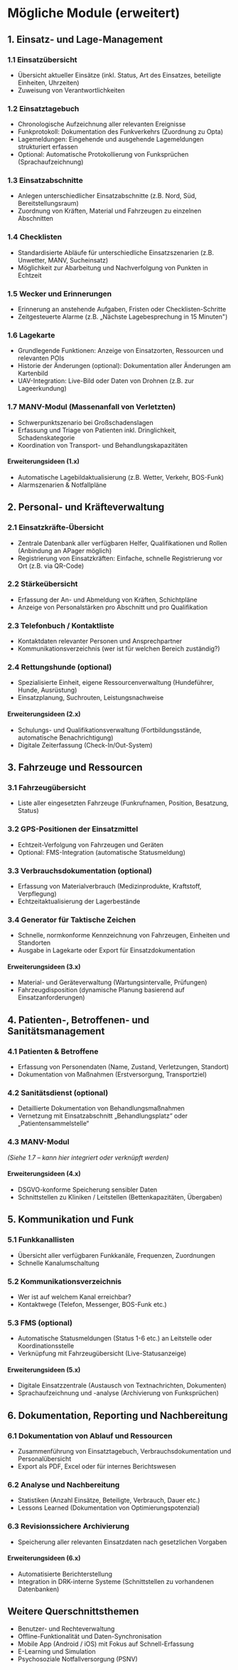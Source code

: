 # Mögliche Module (erweitert)

## 1. Einsatz- und Lage-Management

### 1.1 Einsatzübersicht
- Übersicht aktueller Einsätze (inkl. Status, Art des Einsatzes, beteiligte Einheiten, Uhrzeiten)
- Zuweisung von Verantwortlichkeiten

### 1.2 Einsatztagebuch
- Chronologische Aufzeichnung aller relevanten Ereignisse
- Funkprotokoll: Dokumentation des Funkverkehrs (Zuordnung zu Opta)
- Lagemeldungen: Eingehende und ausgehende Lagemeldungen strukturiert erfassen
- Optional: Automatische Protokollierung von Funksprüchen (Sprachaufzeichnung)

### 1.3 Einsatzabschnitte
- Anlegen unterschiedlicher Einsatzabschnitte (z.B. Nord, Süd, Bereitstellungsraum)
- Zuordnung von Kräften, Material und Fahrzeugen zu einzelnen Abschnitten

### 1.4 Checklisten
- Standardisierte Abläufe für unterschiedliche Einsatzszenarien (z.B. Unwetter, MANV, Sucheinsatz)
- Möglichkeit zur Abarbeitung und Nachverfolgung von Punkten in Echtzeit

### 1.5 Wecker und Erinnerungen
- Erinnerung an anstehende Aufgaben, Fristen oder Checklisten-Schritte
- Zeitgesteuerte Alarme (z.B. „Nächste Lagebesprechung in 15 Minuten")

### 1.6 Lagekarte
- Grundlegende Funktionen: Anzeige von Einsatzorten, Ressourcen und relevanten POIs
- Historie der Änderungen (optional): Dokumentation aller Änderungen am Kartenbild
- UAV-Integration: Live-Bild oder Daten von Drohnen (z.B. zur Lageerkundung)

### 1.7 MANV-Modul (Massenanfall von Verletzten)
- Schwerpunktszenario bei Großschadenslagen
- Erfassung und Triage von Patienten inkl. Dringlichkeit, Schadenskategorie
- Koordination von Transport- und Behandlungskapazitäten

#### Erweiterungsideen (1.x)
- Automatische Lagebildaktualisierung (z.B. Wetter, Verkehr, BOS-Funk)
- Alarmszenarien & Notfallpläne

## 2. Personal- und Kräfteverwaltung

### 2.1 Einsatzkräfte-Übersicht
- Zentrale Datenbank aller verfügbaren Helfer, Qualifikationen und Rollen (Anbindung an APager möglich)
- Registrierung von Einsatzkräften: Einfache, schnelle Registrierung vor Ort (z.B. via QR-Code)

### 2.2 Stärkeübersicht
- Erfassung der An- und Abmeldung von Kräften, Schichtpläne
- Anzeige von Personalstärken pro Abschnitt und pro Qualifikation

### 2.3 Telefonbuch / Kontaktliste
- Kontaktdaten relevanter Personen und Ansprechpartner
- Kommunikationsverzeichnis (wer ist für welchen Bereich zuständig?)

### 2.4 Rettungshunde (optional)
- Spezialisierte Einheit, eigene Ressourcenverwaltung (Hundeführer, Hunde, Ausrüstung)
- Einsatzplanung, Suchrouten, Leistungsnachweise

#### Erweiterungsideen (2.x)
- Schulungs- und Qualifikationsverwaltung (Fortbildungsstände, automatische Benachrichtigung)
- Digitale Zeiterfassung (Check-In/Out-System)

## 3. Fahrzeuge und Ressourcen

### 3.1 Fahrzeugübersicht
- Liste aller eingesetzten Fahrzeuge (Funkrufnamen, Position, Besatzung, Status)

### 3.2 GPS-Positionen der Einsatzmittel
- Echtzeit-Verfolgung von Fahrzeugen und Geräten
- Optional: FMS-Integration (automatische Statusmeldung)

### 3.3 Verbrauchsdokumentation (optional)
- Erfassung von Materialverbrauch (Medizinprodukte, Kraftstoff, Verpflegung)
- Echtzeitaktualisierung der Lagerbestände

### 3.4 Generator für Taktische Zeichen
- Schnelle, normkonforme Kennzeichnung von Fahrzeugen, Einheiten und Standorten
- Ausgabe in Lagekarte oder Export für Einsatzdokumentation

#### Erweiterungsideen (3.x)
- Material- und Geräteverwaltung (Wartungsintervalle, Prüfungen)
- Fahrzeugdisposition (dynamische Planung basierend auf Einsatzanforderungen)

## 4. Patienten-, Betroffenen- und Sanitätsmanagement

### 4.1 Patienten & Betroffene
- Erfassung von Personendaten (Name, Zustand, Verletzungen, Standort)
- Dokumentation von Maßnahmen (Erstversorgung, Transportziel)

### 4.2 Sanitätsdienst (optional)
- Detaillierte Dokumentation von Behandlungsmaßnahmen
- Vernetzung mit Einsatzabschnitt „Behandlungsplatz“ oder „Patientensammelstelle“

### 4.3 MANV-Modul
*(Siehe 1.7 – kann hier integriert oder verknüpft werden)*

#### Erweiterungsideen (4.x)
- DSGVO-konforme Speicherung sensibler Daten
- Schnittstellen zu Kliniken / Leitstellen (Bettenkapazitäten, Übergaben)

## 5. Kommunikation und Funk

### 5.1 Funkkanallisten
- Übersicht aller verfügbaren Funkkanäle, Frequenzen, Zuordnungen
- Schnelle Kanalumschaltung

### 5.2 Kommunikationsverzeichnis
- Wer ist auf welchem Kanal erreichbar?
- Kontaktwege (Telefon, Messenger, BOS-Funk etc.)

### 5.3 FMS (optional)
- Automatische Statusmeldungen (Status 1-6 etc.) an Leitstelle oder Koordinationsstelle
- Verknüpfung mit Fahrzeugübersicht (Live-Statusanzeige)

#### Erweiterungsideen (5.x)
- Digitale Einsatzzentrale (Austausch von Textnachrichten, Dokumenten)
- Sprachaufzeichnung und -analyse (Archivierung von Funksprüchen)

## 6. Dokumentation, Reporting und Nachbereitung

### 6.1 Dokumentation von Ablauf und Ressourcen
- Zusammenführung von Einsatztagebuch, Verbrauchsdokumentation und Personalübersicht
- Export als PDF, Excel oder für internes Berichtswesen

### 6.2 Analyse und Nachbereitung
- Statistiken (Anzahl Einsätze, Beteiligte, Verbrauch, Dauer etc.)
- Lessons Learned (Dokumentation von Optimierungspotenzial)

### 6.3 Revisionssichere Archivierung
- Speicherung aller relevanten Einsatzdaten nach gesetzlichen Vorgaben

#### Erweiterungsideen (6.x)
- Automatisierte Berichterstellung
- Integration in DRK-interne Systeme (Schnittstellen zu vorhandenen Datenbanken)

## Weitere Querschnittsthemen
- Benutzer- und Rechteverwaltung
- Offline-Funktionalität und Daten-Synchronisation
- Mobile App (Android / iOS) mit Fokus auf Schnell-Erfassung
- E-Learning und Simulation
- Psychosoziale Notfallversorgung (PSNV)